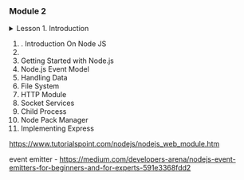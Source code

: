 ### Module 2

<details>
<summary>Lesson 1. Introduction</summary>
<br>

- [x] **1.1 NodeJS intro**
  - [x] Developer console
  - [x] Hello, world!

- [x]  **1.2 JavaScript Primer**
    - [x] Working with variables []
    - [x] Giving the right name
    - [x] Uppercase const?
- [x]  **1.3 Data types**
    - [x] String quotes

- [x]  **1.4 Interaction: alert, prompt, confirm**
    - [x] A simple page

- [x] **1.5 Type Conversions**
  - [x] Basic operators, maths
  - [x] The postfix and prefix forms
  - [x] Assignment result
  - [x] Type conversions
  - [x] Fix the addition
</p>
</details>


1. . Introduction On Node JS
2. 
3. Getting Started with Node.js
4. Node.js Event Model
5. Handling Data
6. File System
7. HTTP Module
8. Socket Services
9.  Child Process
10. Node Pack Manager
11. Implementing Express


https://www.tutorialspoint.com/nodejs/nodejs_web_module.htm

event emitter - https://medium.com/developers-arena/nodejs-event-emitters-for-beginners-and-for-experts-591e3368fdd2
